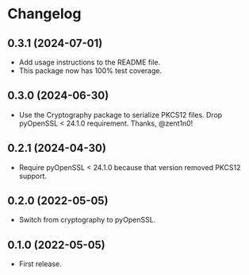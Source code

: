 # Changelog

## 0.3.1 (2024-07-01)

- Add usage instructions to the README file.
- This package now has 100% test coverage.

## 0.3.0 (2024-06-30)

- Use the Cryptography package to serialize PKCS12 files. Drop
  pyOpenSSL < 24.1.0 requirement. Thanks, @zent1n0!

## 0.2.1 (2024-04-30)

- Require pyOpenSSL < 24.1.0 because that version removed PKCS12 support.

## 0.2.0 (2022-05-05)

- Switch from cryptography to pyOpenSSL.

## 0.1.0 (2022-05-05)

- First release.
